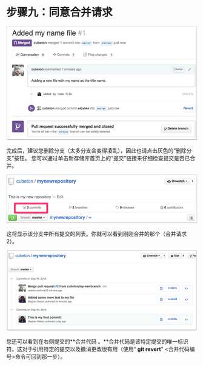 # 步骤九：同意合并请求
![Git_101_Screenshot_6](assets/Git_101_Screenshot_6.webp)

完成后，建议您删除分支（太多分支会变得凌乱），因此也请点击灰色的“删除分支”按钮。
您可以通过单击新存储库首页上的“提交”链接来仔细检查提交是否已合并。

![Git_101_Screenshot_7](assets/Git_101_Screenshot_7.webp)

这将显示该分支中所有提交的列表。你就可以看到刚刚合并的那个（合并请求2）。

![Git_101_Screenshot_8](assets/Git_101_Screenshot_8.webp)

您还可以看到在右侧提交的**合并代码 。**合并代码是该特定提交的唯一标识符。这对于引用特定的提交以及撤消更改很有用（使用“ **git revert**”  <合并代码编号>命令可回到那一步）。


